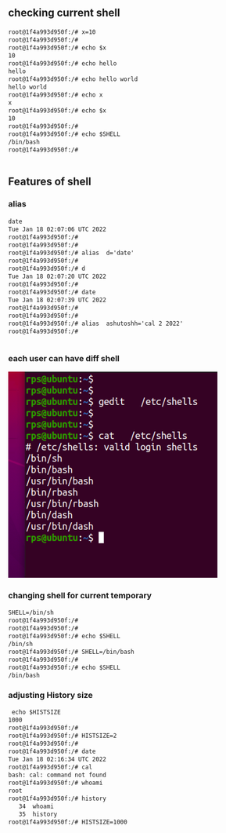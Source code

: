 ## checking current shell

```
root@1f4a993d950f:/# x=10
root@1f4a993d950f:/# 
root@1f4a993d950f:/# echo $x
10
root@1f4a993d950f:/# echo hello
hello
root@1f4a993d950f:/# echo hello world
hello world
root@1f4a993d950f:/# echo x          
x
root@1f4a993d950f:/# echo $x
10
root@1f4a993d950f:/# 
root@1f4a993d950f:/# echo $SHELL
/bin/bash
root@1f4a993d950f:/# 


```

## Features of shell 

### alias  

```
date
Tue Jan 18 02:07:06 UTC 2022
root@1f4a993d950f:/# 
root@1f4a993d950f:/# 
root@1f4a993d950f:/# alias  d='date'
root@1f4a993d950f:/# 
root@1f4a993d950f:/# d
Tue Jan 18 02:07:20 UTC 2022
root@1f4a993d950f:/# 
root@1f4a993d950f:/# date
Tue Jan 18 02:07:39 UTC 2022
root@1f4a993d950f:/# 
root@1f4a993d950f:/# 
root@1f4a993d950f:/# alias  ashutoshh='cal 2 2022'
root@1f4a993d950f:/# 


```

### each user can have diff shell 

<img src="shell.png">

### changing shell for current temporary 

```
SHELL=/bin/sh 
root@1f4a993d950f:/# 
root@1f4a993d950f:/# 
root@1f4a993d950f:/# echo $SHELL
/bin/sh
root@1f4a993d950f:/# SHELL=/bin/bash
root@1f4a993d950f:/# 
root@1f4a993d950f:/# echo $SHELL
/bin/bash

```


### adjusting History size 

```
 echo $HISTSIZE
1000
root@1f4a993d950f:/# 
root@1f4a993d950f:/# HISTSIZE=2
root@1f4a993d950f:/# 
root@1f4a993d950f:/# date
Tue Jan 18 02:16:34 UTC 2022
root@1f4a993d950f:/# cal
bash: cal: command not found
root@1f4a993d950f:/# whoami
root
root@1f4a993d950f:/# history 
   34  whoami
   35  history 
root@1f4a993d950f:/# HISTSIZE=1000

```



